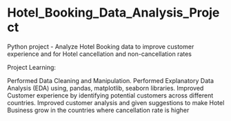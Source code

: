 # Hotel_Booking_Data_Analysis_Project

Python project - Analyze Hotel Booking data to improve customer experience and for Hotel cancellation and non-cancellation rates

Project Learning:

Performed Data Cleaning and Manipulation.
Performed Explanatory Data Analysis (EDA) using, pandas, matplotlib, seaborn libraries.
Improved Customer experience by identifying potential customers across different countries.
Improved customer analysis and given suggestions to make Hotel Business grow in the countries where cancellation rate is higher
